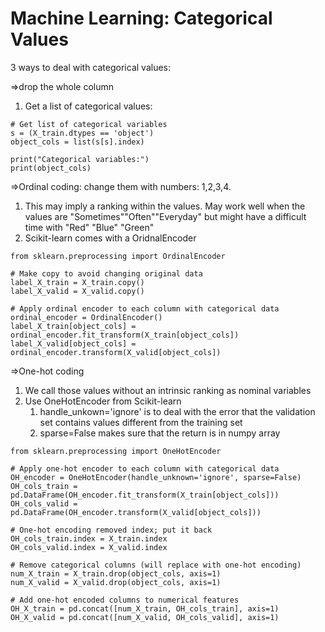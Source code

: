 # Machine Learning: Categorical Values

3 ways to deal with categorical values:&#x20;

\=>drop the whole column

1. Get a list of categorical values:

```
# Get list of categorical variables
s = (X_train.dtypes == 'object')
object_cols = list(s[s].index)

print("Categorical variables:")
print(object_cols)
```

\=>Ordinal coding: change them with numbers: 1,2,3,4.&#x20;

1. This may imply a ranking within the values. May work well when the values are "Sometimes""Often""Everyday" but might have a difficult time with "Red" "Blue" "Green"
2. Scikit-learn comes with a OridnalEncoder

```
from sklearn.preprocessing import OrdinalEncoder

# Make copy to avoid changing original data 
label_X_train = X_train.copy()
label_X_valid = X_valid.copy()

# Apply ordinal encoder to each column with categorical data
ordinal_encoder = OrdinalEncoder()
label_X_train[object_cols] = ordinal_encoder.fit_transform(X_train[object_cols])
label_X_valid[object_cols] = ordinal_encoder.transform(X_valid[object_cols])
```

\=>One-hot coding

1. We call those values without an intrinsic ranking as nominal variables
2. Use OneHotEncoder from Scikit-learn
   1. handle\_unkown='ignore' is to deal with the error that the validation set contains values different from the training set
   2. sparse=False makes sure that the return is in numpy array

```
from sklearn.preprocessing import OneHotEncoder

# Apply one-hot encoder to each column with categorical data
OH_encoder = OneHotEncoder(handle_unknown='ignore', sparse=False)
OH_cols_train = pd.DataFrame(OH_encoder.fit_transform(X_train[object_cols]))
OH_cols_valid = pd.DataFrame(OH_encoder.transform(X_valid[object_cols]))

# One-hot encoding removed index; put it back
OH_cols_train.index = X_train.index
OH_cols_valid.index = X_valid.index

# Remove categorical columns (will replace with one-hot encoding)
num_X_train = X_train.drop(object_cols, axis=1)
num_X_valid = X_valid.drop(object_cols, axis=1)

# Add one-hot encoded columns to numerical features
OH_X_train = pd.concat([num_X_train, OH_cols_train], axis=1)
OH_X_valid = pd.concat([num_X_valid, OH_cols_valid], axis=1)
```



